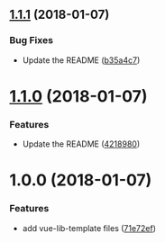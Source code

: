 <a name="1.1.1"></a>
## [1.1.1](https://github.com/julon/vue-cli-template-library/compare/42189801ce39fe4ff74ab05c1ccc9ff257996ce7...v1.1.1) (2018-01-07)


### Bug Fixes

* Update the README ([b35a4c7](https://github.com/julon/vue-cli-template-library/commit/b35a4c7))

<a name="1.1.0"></a>
# [1.1.0](https://github.com/julon/vue-cli-template-library/compare/572e2ff82c6e7b9a41582cf3fbef971bd47e89a2...v1.1.0) (2018-01-07)


### Features

* Update the README ([4218980](https://github.com/julon/vue-cli-template-library/commit/4218980))

<a name="1.0.0"></a>
# 1.0.0 (2018-01-07)


### Features

* add vue-lib-template files ([71e72ef](https://github.com/julon/vue-lib-template/commit/71e72ef))
